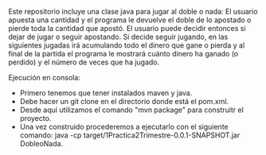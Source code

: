 Este repositorio incluye una clase java para jugar al doble o nada: El usuario apuesta una cantidad y el programa le devuelve el doble de lo apostado o pierde toda la cantidad que apostó. El usuario puede decidir entonces si dejar de jugar o seguir apostando. Si decide seguir jugando, en las siguientes jugadas irá acumulando todo el dinero que gane o pierda y al final de la partida el programa le mostrará cuánto dinero ha ganado (o perdido) y el número de veces que ha jugado.

Ejecución en consola:
- Primero tenemos que tener instalados maven y java.
- Debe hacer un git clone en el directorio donde está el pom.xml.
- Desde aquí utilizamos el comando "mvn package" para construitr el proyecto.
- Una vez construido procederemos a ejecutarlo con el siguiente comando: java -cp target/1Practica2Trimestre-0.0.1-SNAPSHOT.jar DobleoNada.
